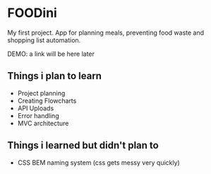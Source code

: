 # FOODini

My first project. App for planning meals, preventing food waste and shopping list automation.

DEMO: a link will be here later

## Things i plan to learn

- Project planning
- Creating Flowcharts
- API Uploads
- Error handling
- MVC architecture

## Things i learned but didn't plan to

- CSS BEM naming system (css gets messy very quickly)
